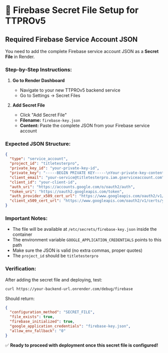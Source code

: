 # 🔐 Firebase Secret File Setup for TTPROv5

## Required Firebase Service Account JSON

You need to add the complete Firebase service account JSON as a **Secret File** in Render.

### Step-by-Step Instructions:

1. **Go to Render Dashboard**
   - Navigate to your new TTPROv5 backend service
   - Go to Settings → Secret Files

2. **Add Secret File**
   - Click "Add Secret File"
   - **Filename:** `firebase-key.json`
   - **Content:** Paste the complete JSON from your Firebase service account

### Expected JSON Structure:
```json
{
  "type": "service_account",
  "project_id": "titletesterpro",
  "private_key_id": "your-private-key-id",
  "private_key": "-----BEGIN PRIVATE KEY-----\nYour-private-key-content\n-----END PRIVATE KEY-----\n",
  "client_email": "your-service@titletesterpro.iam.gserviceaccount.com",
  "client_id": "your-client-id",
  "auth_uri": "https://accounts.google.com/o/oauth2/auth",
  "token_uri": "https://oauth2.googleapis.com/token",
  "auth_provider_x509_cert_url": "https://www.googleapis.com/oauth2/v1/certs",
  "client_x509_cert_url": "https://www.googleapis.com/oauth2/v1/certs/your-service%40titletesterpro.iam.gserviceaccount.com"
}
```

### Important Notes:
- The file will be available at `/etc/secrets/firebase-key.json` inside the container
- The environment variable `GOOGLE_APPLICATION_CREDENTIALS` points to this path
- Make sure the JSON is valid (no extra commas, proper quotes)
- The `project_id` should be `titletesterpro`

### Verification:
After adding the secret file and deploying, test:
```bash
curl https://your-backend-url.onrender.com/debug/firebase
```

Should return:
```json
{
  "configuration_method": "SECRET_FILE",
  "file_exists": true,
  "firebase_initialized": true,
  "google_application_credentials": "firebase-key.json",
  "allow_env_fallback": "0"
}
```

✅ **Ready to proceed with deployment once this secret file is configured!**